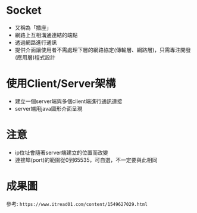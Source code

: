 # Socket
+ 又稱為「插座」
+ 網路上互相溝通連結的端點
+ 透過網路進行通訊
+ 提供介面讓使用者不需處理下層的網路協定(傳輸層、網路層)，只需專注開發(應用層)程式設計

# 使用Client/Server架構
+ 建立一個server端與多個client端進行通訊連接
+ server端用java圖形介面呈現
 
# 注意
+ ip位址會隨著server端建立的位置而改變
+ 連接埠(port)的範圍從0到65535，可自選，不一定要與此相同

# 成果圖


參考: `https://www.itread01.com/content/1549627029.html`